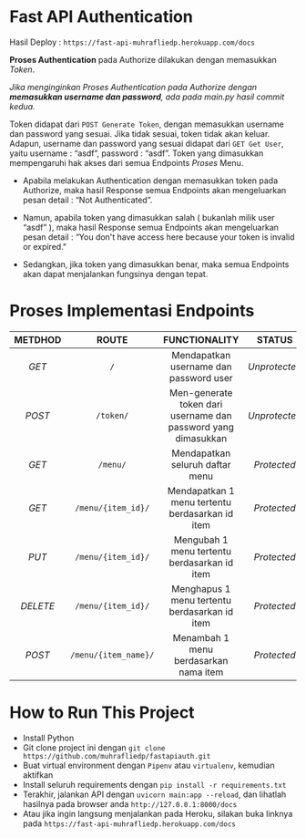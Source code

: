 # Fast API Authentication 

Hasil Deploy : `https://fast-api-muhrafliedp.herokuapp.com/docs`

**Proses Authentication** pada Authorize dilakukan dengan memasukkan *Token*.

_Jika menginginkan Proses Authentication pada Authorize dengan **memasukkan username dan password**, ada pada main.py hasil commit kedua._

Token didapat dari `POST Generate Token`, dengan memasukkan username dan password yang sesuai. Jika tidak sesuai, token tidak akan keluar. Adapun, username dan password yang sesuai didapat dari `GET Get User`, yaitu username : “asdf”, password : “asdf”.
Token yang dimasukkan mempengaruhi hak akses dari semua Endpoints _Proses_ Menu. 

* Apabila melakukan Authentication dengan memasukkan token pada Authorize, maka hasil Response semua Endpoints akan mengeluarkan pesan detail : “Not Authenticated”. 

* Namun, apabila token yang dimasukkan salah ( bukanlah milik user “asdf” ), maka hasil Response semua Endpoints akan mengeluarkan pesan detail : “You don't have access here because your token is invalid or expired."

* Sedangkan, jika token yang dimasukkan benar, maka semua Endpoints akan dapat menjalankan fungsinya dengan tepat.

# Proses Implementasi Endpoints
**METDHOD**|**ROUTE**|**FUNCTIONALITY**|**STATUS**
:-----:|:-----:|:-----:|:-----:
_GET_|`/`|Mendapatkan username dan password user|_Unprotected_
_POST_|`/token/`|Men-generate token dari username dan password yang dimasukkan|_Unprotected_
_GET_|`/menu/`|Mendapatkan seluruh daftar menu|_Protected_
_GET_|`/menu/{item_id}/`|Mendapatkan 1 menu tertentu berdasarkan id item|_Protected_
_PUT_|`/menu/{item_id}/`|Mengubah 1 menu tertentu berdasarkan id item|_Protected_
_DELETE_|`/menu/{item_id}/`|Menghapus 1 menu tertentu berdasarkan id item|_Protected_
_POST_|`/menu/{item_name}/`|Menambah 1 menu berdasarkan nama item|_Protected_

# How to Run This Project
* Install Python
* Git clone project ini dengan `git clone https://github.com/muhrafliedp/fastapiauth.git`
* Buat virtual environment dengan `Pipenv` atau `virtualenv`, kemudian aktifkan
* Install seluruh requirements dengan `pip install -r requirements.txt`
* Terakhir, jalankan API dengan `uvicorn main:app --reload`, dan lihatlah hasilnya pada browser anda `http://127.0.0.1:8000/docs`
* Atau jika ingin langsung menjalankan pada Heroku, silakan buka linknya pada `https://fast-api-muhrafliedp.herokuapp.com/docs`
